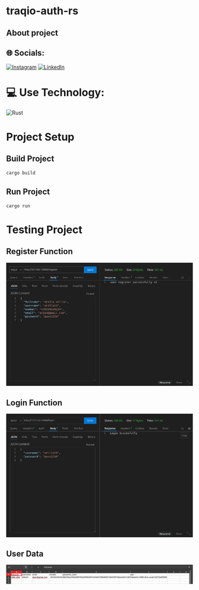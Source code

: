 # traqio-auth-rs
## About project

## 🌐 Socials:
[![Instagram](https://img.shields.io/badge/Instagram-%23E4405F.svg?logo=Instagram&logoColor=white)](https://instagram.com/i.karakhan) [![LinkedIn](https://img.shields.io/badge/LinkedIn-%230077B5.svg?logo=linkedin&logoColor=white)](https://www.linkedin.com/in/inal-garali-876a29313/)

# 💻 Use Technology:
![Rust](https://img.shields.io/badge/rust-%23000000.svg?style=for-the-badge&logo=rust&logoColor=white)

# Project Setup
## Build Project
```sh
cargo build
```
## Run Project
```sh
cargo run
```
# Testing Project
## Register Function
<img src="./guide/register.png">

## Login Function
<img src="./guide/login.png">

## User Data
<img src="./guide/data.png">
